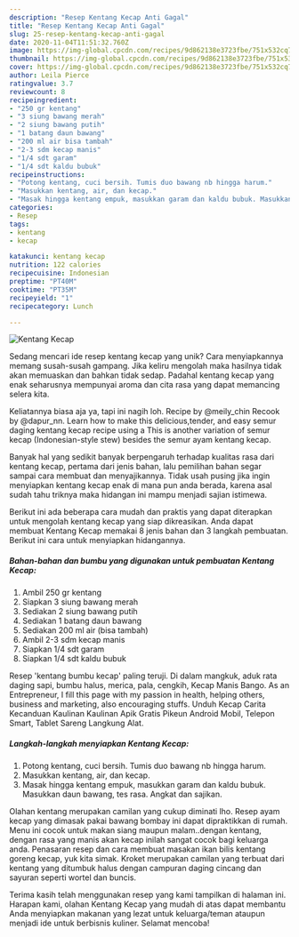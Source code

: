 ```yaml
---
description: "Resep Kentang Kecap Anti Gagal"
title: "Resep Kentang Kecap Anti Gagal"
slug: 25-resep-kentang-kecap-anti-gagal
date: 2020-11-04T11:51:32.760Z
image: https://img-global.cpcdn.com/recipes/9d862138e3723fbe/751x532cq70/kentang-kecap-foto-resep-utama.jpg
thumbnail: https://img-global.cpcdn.com/recipes/9d862138e3723fbe/751x532cq70/kentang-kecap-foto-resep-utama.jpg
cover: https://img-global.cpcdn.com/recipes/9d862138e3723fbe/751x532cq70/kentang-kecap-foto-resep-utama.jpg
author: Leila Pierce
ratingvalue: 3.7
reviewcount: 8
recipeingredient:
- "250 gr kentang"
- "3 siung bawang merah"
- "2 siung bawang putih"
- "1 batang daun bawang"
- "200 ml air bisa tambah"
- "2-3 sdm kecap manis"
- "1/4 sdt garam"
- "1/4 sdt kaldu bubuk"
recipeinstructions:
- "Potong kentang, cuci bersih. Tumis duo bawang nb hingga harum."
- "Masukkan kentang, air, dan kecap."
- "Masak hingga kentang empuk, masukkan garam dan kaldu bubuk. Masukkan daun bawang, tes rasa. Angkat dan sajikan."
categories:
- Resep
tags:
- kentang
- kecap

katakunci: kentang kecap 
nutrition: 122 calories
recipecuisine: Indonesian
preptime: "PT40M"
cooktime: "PT35M"
recipeyield: "1"
recipecategory: Lunch

---
```



![Kentang Kecap](https://img-global.cpcdn.com/recipes/9d862138e3723fbe/751x532cq70/kentang-kecap-foto-resep-utama.jpg)

Sedang mencari ide resep kentang kecap yang unik? Cara menyiapkannya memang susah-susah gampang. Jika keliru mengolah maka hasilnya tidak akan memuaskan dan bahkan tidak sedap. Padahal kentang kecap yang enak seharusnya mempunyai aroma dan cita rasa yang dapat memancing selera kita.

Keliatannya biasa aja ya, tapi ini nagih loh. Recipe by @meily_chin Recook by @dapur_nn. Learn how to make this delicious,tender, and easy semur daging kentang kecap recipe using a This is another variation of semur kecap (Indonesian-style stew) besides the semur ayam kentang kecap.

Banyak hal yang sedikit banyak berpengaruh terhadap kualitas rasa dari kentang kecap, pertama dari jenis bahan, lalu pemilihan bahan segar sampai cara membuat dan menyajikannya. Tidak usah pusing jika ingin menyiapkan kentang kecap enak di mana pun anda berada, karena asal sudah tahu triknya maka hidangan ini mampu menjadi sajian istimewa.


Berikut ini ada beberapa cara mudah dan praktis yang dapat diterapkan untuk mengolah kentang kecap yang siap dikreasikan. Anda dapat membuat Kentang Kecap memakai 8 jenis bahan dan 3 langkah pembuatan. Berikut ini cara untuk menyiapkan hidangannya.

<!--inarticleads1-->

##### Bahan-bahan dan bumbu yang digunakan untuk pembuatan Kentang Kecap:

1. Ambil 250 gr kentang
1. Siapkan 3 siung bawang merah
1. Sediakan 2 siung bawang putih
1. Sediakan 1 batang daun bawang
1. Sediakan 200 ml air (bisa tambah)
1. Ambil 2-3 sdm kecap manis
1. Siapkan 1/4 sdt garam
1. Siapkan 1/4 sdt kaldu bubuk


Resep &#39;kentang bumbu kecap&#39; paling teruji. Di dalam mangkuk, aduk rata daging sapi, bumbu halus, merica, pala, cengkih, Kecap Manis Bango. As an Entrepreneur, I fill this page with my passion in health, helping others, business and marketing, also encouraging stuffs. Unduh Kecap Carita Kecanduan Kaulinan Kaulinan Apik Gratis Pikeun Android Mobil, Telepon Smart, Tablet Sareng Langkung Alat. 

<!--inarticleads2-->

##### Langkah-langkah menyiapkan Kentang Kecap:

1. Potong kentang, cuci bersih. Tumis duo bawang nb hingga harum.
1. Masukkan kentang, air, dan kecap.
1. Masak hingga kentang empuk, masukkan garam dan kaldu bubuk. Masukkan daun bawang, tes rasa. Angkat dan sajikan.


Olahan kentang merupakan camilan yang cukup diminati lho. Resep ayam kecap yang dimasak pakai bawang bombay ini dapat dipraktikkan di rumah. Menu ini cocok untuk makan siang maupun malam..dengan kentang, dengan rasa yang manis akan kecap inilah sangat cocok bagi keluarga anda. Penasaran resep dan cara membuat masakan ikan bilis kentang goreng kecap, yuk kita simak. Kroket merupakan camilan yang terbuat dari kentang yang ditumbuk halus dengan campuran daging cincang dan sayuran seperti wortel dan buncis. 

Terima kasih telah menggunakan resep yang kami tampilkan di halaman ini. Harapan kami, olahan Kentang Kecap yang mudah di atas dapat membantu Anda menyiapkan makanan yang lezat untuk keluarga/teman ataupun menjadi ide untuk berbisnis kuliner. Selamat mencoba!

